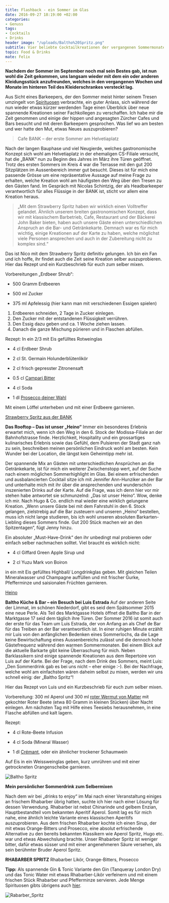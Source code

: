 ```yaml
---
title: Flashback - ein Sommer im Glas
date: 2016-09-27 18:19:00 +02:00
categories:
- Genuss
tags:
- Cocktails
- Drinks
header image: "/uploads/Baltho%20Spritz.png"
subtitle: Vier beliebte Cocktailkreationen der vergangenen Sommermonate.
topic: Food & Drinks
mate: Felix
---
```


**Nachdem der Sommer im September noch mal sein Bestes gab, ist nun wohl die Zeit gekommen, uns langsam wieder mit dem ein oder anderen Kleidungsstück anzufreunden, welches in den vergangenen Wochen und Monate im hinteren Teil des Kleiderschrankes versteckt lag.**

Aus Sicht eines Barkeepers, der den Sommer meist hinter seinem Tresen umzingelt von [Spirituosen](https://siroop.ch/lebensmittel-getraenke/spirituosen?utm_source=smates&utm_medium=editorial&utm_campaign=smates_q416_felix&utm_content=spirituosen) verbrachte, ein guter Anlass, sich während der nun wieder etwas kürzer werdenden Tage einen Überblick über neue spannende Kreationen seiner Fachkollegen zu verschaffen. Ich habe mir die Zeit genommen und einige der hippen und angesagten Zürcher Cafes und Bars besucht und mit deren Barkeepern gesprochen. Was lief wo am besten und wer hatte den Mut, etwas Neues auszuprobieren?

> Cafe BANK – der erste Sommer am Helvetiaplatz

Nach der langen Bauphase und viel Neugierde, welches gastronomische Konzept sich wohl am Helvetiaplatz in der ehemaligen CS-Filiale versucht, hat die „BANK“ nun zu Beginn des Jahres im März ihre Türen geöffnet. Trotz des ersten Sommers  im Kreis 4 war die Terrasse mit den gut 200 Sitzplätzen im Aussenbereich immer gut besucht. Dieses ist für mich eine passende Grösse um eine repräsentative Aussage auf meine Frage zu erhalten, welche Kreation wohl am häufigsten den Weg über den Tresen zu den Gästen fand. Im Gespräch mit Nicolas Schintzig, der als Headbarkeeper verantwortlich für alles Flüssige in der BANK ist, sticht vor allem eine Kreation heraus.

> „Mit dem Strawberry Spritz haben wir wirklich einen Volltreffer gelandet. Ähnlich unserem breiten gastronomischen Konzept, dass wir mit klassischem Barbetrieb, Cafe, Restaurant und der Bäckerei John Baker bieten, haben auch unsere Gäste einen unterschiedlichen Anspruch an die Bar- und Getränkekarte.  Demnach war es für mich wichtig, einige Kreationen auf der Karte zu haben, welche möglichst viele Personen ansprechen und auch in der Zubereitung nicht zu komplex sind.“

Das ist Nico mit dem Strawberry Spritz definitiv gelungen. Ich bin ein Fan und ich hoffe, ihr findet auch die Zeit seine Kreation selber auszuprobieren. Hier das Rezept und ein Kurzbeschrieb für euch zum selber mixen.

Vorbereitungen „Erdbeer Shrub“:

* 500 Gramm Erdbeeren

* 500 ml Zucker

* 375 ml Apfelessig (hier kann man mit verschiedenen Essigen spielen)

1. Erdbeeren schneiden, 2 Tage in Zucker einlegen.
2. Den Zucker mit der entstandenen Flüssigkeit verrühren.
3. Den Essig dazu geben und ca. 1 Woche ziehen lassen.
4. Danach die ganze Mischung pürieren und in Flaschen abfüllen.

Rezept:
In ein 2/3 mit Eis gefülltes Rotweinglas

* 4 cl Erdbeer Shrub

* 2 cl St. Germain Holunderblütenlikör

* 2 cl frisch gepresster Zitronensaft

* 0.5 cl [Campari Bitter](https://siroop.ch/lebensmittel-getraenke/spirituosen/liqueur/aperol-bitter-70cl-658116?utm_source=smates&utm_medium=editorial&utm_campaign=smates_q416_felix&utm_content=campari)

* 4 cl Soda

* 1 dl [Prosecco deiner Wahl ](https://siroop.ch/lebensmittel-getraenke/wein/champagner-schaumwein?q=Prosecco&utm_source=smates&utm_medium=editorial&utm_campaign=smates_q416_felix&utm_content=prosecco)

Mit einem Löffel unterheben  und mit einer Erdbeere garnieren.

[Strawberry Spritz aus der BANK](/uploads/Strawberry%20Spritz.JPG)

**Das Rooftop – Das ist unser „Heino“**
Immer ein besonderes Erlebnis erwartet mich, wenn ich den Weg in den 6. Stock der Modissa-Filiale an der Bahnhofstrasse finde. Herzlichkeit, Hospitality und ein grossartiges kulinarisches Erlebnis sowie das Gefühl, dem Pulsieren der Stadt ganz nah zu sein, beschreiben meinen persönlichen Eindruck wohl am besten. Kein Wunder bei der Location, die längst kein Geheimtipp mehr ist.

Der spannende Mix an Gästen mit unterschiedlichen Ansprüchen an die Getränkekarte, ist für mich ein weiterer Zwischenstopp wert, auf der Suche nach einem möglichen Sommerhighlight im Glas. Bei einem erfrischenden und  ausbalancierten Cocktail sitze ich mit Jennifer Ann-Hunziker an der Bar und unterhalte mich mit ihr über die ansprechenden und wunderschön inszenierten Drinks auf der Karte. Auf die Frage, was ich denn hier vor mir stehen habe antwortet sie schmunzelnd: „Das ist unser Heino“. Wow, denke ich mir. Nach Hugo & Co. endlich mal wieder eine wirklich gelungene Kreation. „Wenn unsere Gäste bei mit dem Fahrstuhl in den 6. Stock gelangen, zielstrebig auf die Bar zusteuern und unseren „Heino“ bestellen, muss ich nicht lange studieren, bis ich wohl unseren absoluten Barkarten-Liebling dieses Sommers finde. Gut 200 Stück machen wir an den Spitzentagen“, fügt Jenny hinzu.

Ein absoluter „Must-Have-Drink“ den ihr unbedingt mal probieren oder einfach selber nachmachen solltet. Viel braucht es wirklich nicht:

* 4 cl Giffard Green Apple Sirup und

* 2 cl Yuzu Mark von Boiron

in ein mit Eis gefülltes Highball/ Longdrinkglas geben. Mit gleichen Teilen Mineralwasser und Champagne auffüllen und mit frischer Gurke, Pfefferminze und saisionalen Früchten garnieren.

[Heino](/uploads/Heino%20_%20Jenny.JPG)

**Baltho Küche & Bar – ein Besuch bei Luis Estrada**
Auf der anderen Seite der Limmat, im schönen Niederdorf, gibt es seid dem Spätsommer 2015 eine neue Perle. Als Teil des Marktgasse Hotels öffnet die Baltho Bar in der Marktgasse 17 seid dem täglich ihre Türen. Der Sommer 2016 ist somit auch der erste für das Team um Luis Estrada, der von Anfang an als Chef de Bar für das Treiben an der Bar verantwortlich ist. In einer ruhigen Minute erzählt mir Luis von den anfänglichen Bedenken eines Sommerlochs, da die Lage keine Bewirtschaftung eines Aussenbereichs zulässt und die dennoch hohe Gästefrequenz während den warmen Sommermonaten. Bei einem Blick auf die aktuelle Barkarte gibt keine Überraschung für mich. Neben Barklassikern sind einige spannende Kreationen aus dem Repertoire von Luis auf der Karte. Bei der Frage, nach dem Drink des Sommers, meint Luis: „Den Sommerdrink gab es bei uns nicht – eher einige :-). Bei der Nachfrage, welche wohl am einfachsten wären daheim selbst zu mixen, werden wir uns schnell einig: der „Baltho Spritz“!

Hier das Rezept von Luis und ein Kurzbeschrieb für euch zum selber mixen.

Vorbereitung:
300 ml Aperol und 300 ml [roter Wermut von Matter](https://siroop.ch/lebensmittel-getraenke/spirituosen/vermouth/matter-vermouth-rosso-formula-75cl-658213?utm_source=smates&utm_medium=editorial&utm_campaign=smates_q416_felix&utm_content=vermouth) mit gekochter Roter Beete (etwa 80 Gramm in kleinen Stücken) über Nacht einlegen.
Am nächsten Tag mit Hilfe eines Teesiebs herausnehmen, in eine Flasche abfüllen und kalt lagern.

Rezept:

* 4 cl Rote-Beete Infusion

* 4 cl Soda (Mineral Wasser)

* 1 dl [Crémant](https://siroop.ch/lebensmittel-getraenke/wein/champagner-schaumwein/cremant-dalsace-ac-domaine-leon-beyer-75-cl-558524?utm_source=smates&utm_medium=editorial&utm_campaign=smates_q416_felix&utm_content=cremant), oder ein ähnlicher trockener Schaumwein

Auf Eis in ein Weissweinglas geben, kurz umrühren und mit einer getrockneten Orangenscheibe garnieren.

![Baltho Spritz](/uploads/Rezept-Baltho-Spritz-siroop.jpg)

**Mein persönlicher Sommerdrink zum Selbermixen**

Nach dem wir bei „drinks to enjoy“ im Mai nach einer Veranstaltung einiges an frischem Rhabarber übrig hatten, suchte ich hier nach einer Lösung für dessen Verwendung.
Rhabarber ist nebst Chinarinde und gelbem Enzian, Hauptbestandteil vom bekannten Aperitif Aperol. Somit lag es für mich nahe, eine ähnlich leichte Variante eines klassischen Aperitifs auszuprobieren. Aus dem frischen Rhabarber kochte ich einen Sirup, der mit etwas Orange-Bitters und Prosecco, eine absolut erfrischende Alternative zu den bereits bekannten  Klassikern wie Aperol Spritz, Hugo etc. war und etwas Abwechslung brachte. Unser Rhabarber Spritz ist weniger bitter, dafür etwas süsser und mit einer angenehmeren Säure versehen, als sein berühmter Bruder Aperol Spritz.

**RHABARBER SPRITZ**
Rhabarber Likör, Orange-Bitters, Prosecco

**Tipp:** Als spannende Gin & Tonic Variante den Gin (Tanqueray London Dry) und das Tonic Water mit etwas Rhabarber-Likör verfeinern und mit einem frischen Stück Rhabarber und Pfefferminze servieren. Jede Menge Spirituosen gibts übrigens auch [hier](https://siroop.ch/lebensmittel-getraenke/spirituosen?utm_source=smates&utm_medium=editorial&utm_campaign=smates_q416_felix&utm_content=spirituosen).

![Rabarber_Spritz](/uploads/Rabarber_spritz.jpeg)
